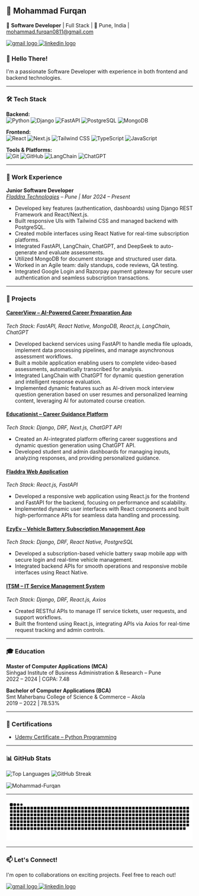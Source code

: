 ## 📌 Mohammad Furqan

🚀 **Software Developer** | Full Stack | 
📍 Pune, India | mohammad.furqan0811@gmail.com
<div align="left">
  <a href="mailto:mohammad.furqan0811@gmail.com" target="_blank">
    <img src="https://img.shields.io/static/v1?message=Gmail&logo=gmail&label=&color=D14836&logoColor=white&labelColor=&style=for-the-badge" height="35" alt="gmail logo"  />
  </a>
  <a href="https://www.linkedin.com/in/mohammad-furqan0811" target="_blank">
    <img src="https://img.shields.io/static/v1?message=LinkedIn&logo=linkedin&label=&color=0077B5&logoColor=white&labelColor=&style=for-the-badge" height="35" alt="linkedin logo"  />
  </a>
</div>



### 👋  Hello There!

I'm a passionate Software Developer with experience in both frontend and backend technologies.

---

### 🛠️ Tech Stack

**Backend:**  
![Python](https://img.shields.io/badge/Python-3776AB?style=for-the-badge&logo=python&logoColor=white)
![Django](https://img.shields.io/badge/Django-092E20?style=for-the-badge&logo=django&logoColor=white)
![FastAPI](https://img.shields.io/badge/FastAPI-009688?style=for-the-badge&logo=fastapi&logoColor=white)
![PostgreSQL](https://img.shields.io/badge/PostgreSQL-336791?style=for-the-badge&logo=postgresql&logoColor=white)
![MongoDB](https://img.shields.io/badge/MongoDB-47A248?style=for-the-badge&logo=mongodb&logoColor=white)

**Frontend:**  
![React](https://img.shields.io/badge/React-61DAFB?style=for-the-badge&logo=react&logoColor=000000)
![Next.js](https://img.shields.io/badge/Next.js-white?style=for-the-badge&logo=next.js&logoColor=000000)
![Tailwind CSS](https://img.shields.io/badge/Tailwind-38B2AC?style=for-the-badge&logo=tailwind-css&logoColor=white)
![TypeScript](https://img.shields.io/badge/TypeScript-007ACC?style=for-the-badge&logo=typescript&logoColor=white)
![JavaScript](https://img.shields.io/badge/JavaScript-F7DF1E?style=for-the-badge&logo=javascript&logoColor=000000)

**Tools & Platforms:**  
![Git](https://img.shields.io/badge/Git-F05032?style=for-the-badge&logo=git&logoColor=white)
![GitHub](https://img.shields.io/badge/GitHub-181717?style=for-the-badge&logo=github&logoColor=white)
![LangChain](https://img.shields.io/badge/LangChain-white?style=for-the-badge&logoColor=000000)
![ChatGPT](https://img.shields.io/badge/ChatGPT-white?style=for-the-badge&logo=openai&logoColor=000000)


---

### 💼 Work Experience

**Junior Software Developer**  
*[Fladdra Technologies](https://careerview.fladdra.com) – Pune | Mar 2024 – Present*

- Developed key features (authentication, dashboards) using Django REST Framework and React/Next.js.
- Built responsive UIs with Tailwind CSS and managed backend with PostgreSQL.
- Created mobile interfaces using React Native for real-time subscription platforms.
- Integrated FastAPI, LangChain, ChatGPT, and DeepSeek to auto-generate and evaluate assessments.
- Utilized MongoDB for document storage and structured user data.
- Worked in an Agile team: daily standups, code reviews, QA testing.
- Integrated Google Login and Razorpay payment gateway for secure user authentication and seamless subscription transactions.

---

### 🚀 Projects

#### [CareerView – AI-Powered Career Preparation App](https://careerview.fladdra.com)  
*Tech Stack: FastAPI, React Native, MongoDB, React.js, LangChain, ChatGPT*

- Developed backend services using FastAPI to handle media file uploads, implement data processing pipelines, and manage asynchronous assessment workflows.
- Built a mobile application enabling users to complete video-based assessments, automatically transcribed for analysis.
- Integrated LangChain with ChatGPT for dynamic question generation and intelligent response evaluation.
- Implemented dynamic features such as AI-driven mock interview question generation based on user resumes and personalized learning content, leveraging AI for automated course creation.

#### [Educationist – Career Guidance Platform](https://educationist.ai)  
*Tech Stack: Django, DRF, Next.js, ChatGPT API*

- Created an AI-integrated platform offering career suggestions and dynamic question generation using ChatGPT API.
- Developed student and admin dashboards for managing inputs, analyzing responses, and providing personalized guidance.

#### [Fladdra Web Application](https://fladdra.com)  
*Tech Stack: React.js, FastAPI*

- Developed a responsive web application using React.js for the frontend and FastAPI for the backend, focusing on performance and scalability.
- Implemented dynamic user interfaces with React components and built high-performance APIs for seamless data handling and processing.

#### [EzyEv – Vehicle Battery Subscription Management App](https://fladdra.com)    
*Tech Stack: Django, DRF, React Native, PostgreSQL*

- Developed a subscription-based vehicle battery swap mobile app with secure login and real-time vehicle management.
- Integrated backend APIs for smooth operations and responsive mobile interfaces using React Native.

#### [ITSM – IT Service Management System](https://fladdra.com)
*Tech Stack: Django, DRF, React.js, Axios*

- Created RESTful APIs to manage IT service tickets, user requests, and support workflows.
- Built the frontend using React.js, integrating APIs via Axios for real-time request tracking and admin controls.

---

### 🎓 Education

**Master of Computer Applications (MCA)**  
Sinhgad Institute of Business Administration & Research – Pune  
2022 – 2024 | CGPA: 7.48

**Bachelor of Computer Applications (BCA)**  
Smt Maherbanu College of Science & Commerce – Akola  
2019 – 2022 | 78.53%

---

### 📜 Certifications

- [Udemy Certificate – Python Programming](#)

---

### 📊 GitHub Stats
![Top Languages](https://github-readme-stats.vercel.app/api/top-langs/?username=Mohammad-Furqan&layout=compact&theme=light&langs_count=8&hide_border=false)
![GitHub Streak](https://github-readme-streak-stats.herokuapp.com/?user=Mohammad-Furqan&theme=light&hide_border=false)
<p><img align="center" src="https://github-readme-activity-graph.vercel.app/graph?username=Mohammad-Furqan&bg_color=121212&color=ffffff&line=ffffff&point=00ff40&area=true&hide_border=true" alt="Mohammad-Furqan" /></p>

---

<p align="center">
  <img src="https://github.com/Platane/snk/raw/output/github-contribution-grid-snake-dark.svg" alt="GitHub Snake Animation" />
</p>


---
### 📫 Let's Connect!

I'm open to collaborations on exciting projects. Feel free to reach out!
<div align="left">
  <a href="mailto:mohammad.furqan0811@gmail.com" target="_blank">
    <img src="https://img.shields.io/static/v1?message=Gmail&logo=gmail&label=&color=D14836&logoColor=white&labelColor=&style=for-the-badge" height="35" alt="gmail logo"  />
  </a>
  <a href="https://www.linkedin.com/in/mohammad-furqan0811" target="_blank">
    <img src="https://img.shields.io/static/v1?message=LinkedIn&logo=linkedin&label=&color=0077B5&logoColor=white&labelColor=&style=for-the-badge" height="35" alt="linkedin logo"  />
  </a>
</div>

